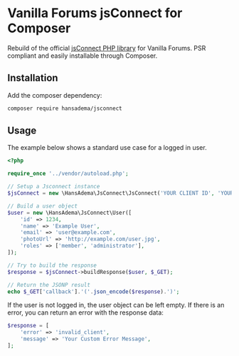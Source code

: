 # Vanilla Forums jsConnect for Composer

Rebuild of the official [jsConnect PHP library](https://github.com/vanilla/jsConnectPHP) for Vanilla Forums. PSR compliant and easily installable through Composer.

## Installation
Add the composer dependency:
```bash
composer require hansadema/jsconnect
```

## Usage
The example below shows a standard use case for a logged in user.

```php
<?php

require_once '../vendor/autoload.php';

// Setup a Jsconnect instance
$jsConnect = new \HansAdema\JsConnect\JsConnect('YOUR CLIENT ID', 'YOUR CLIENT SECRET');

// Build a user object
$user = new \HansAdema\JsConnect\User([
    'id' => 1234,
    'name' => 'Example User',
    'email' => 'user@example.com',
    'photoUrl' => 'http://example.com/user.jpg',
    'roles' => ['member', 'administrator'],
]);

// Try to build the response
$response = $jsConnect->buildResponse($user, $_GET);

// Return the JSONP result
echo $_GET['callback'].'('.json_encode($response).')';
```

If the user is not logged in, the user object can be left empty. If there is an error, you can return an error with the response data:
```php
$response = [
    'error' => 'invalid_client',
    'message' => 'Your Custom Error Message',
];
```